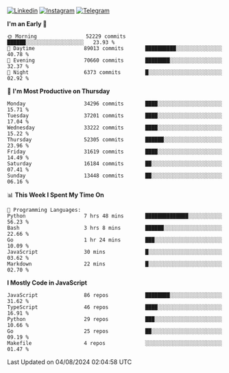 [![Linkedin](https://img.shields.io/badge/-Archie-blue?style=flat-square&labelColor=gray&logo=Linkedin&logoColor=white&link=https://www.linkedin.com/in/archisdi)](https://www.linkedin.com/in/archisdi)
[![Instagram](https://img.shields.io/badge/-@archisdi-orange?style=flat-square&labelColor=gray&logo=Instagram&logoColor=white&link=https://www.instagram.com/archisdi)](https://www.instagram.com/archisdi)
[![Telegram](https://img.shields.io/badge/-aai-informational?style=flat-square&labelColor=gray&logo=telegram&logoColor=white&link=https://t.me/archisdi)](https://t.me/archisdi)

<!--START_SECTION:waka-->
**I'm an Early 🐤** 

```text
🌞 Morning                52229 commits       ██████░░░░░░░░░░░░░░░░░░░   23.93 % 
🌆 Daytime                89013 commits       ██████████░░░░░░░░░░░░░░░   40.78 % 
🌃 Evening                70660 commits       ████████░░░░░░░░░░░░░░░░░   32.37 % 
🌙 Night                  6373 commits        █░░░░░░░░░░░░░░░░░░░░░░░░   02.92 % 
```
📅 **I'm Most Productive on Thursday** 

```text
Monday                   34296 commits       ████░░░░░░░░░░░░░░░░░░░░░   15.71 % 
Tuesday                  37201 commits       ████░░░░░░░░░░░░░░░░░░░░░   17.04 % 
Wednesday                33222 commits       ████░░░░░░░░░░░░░░░░░░░░░   15.22 % 
Thursday                 52305 commits       ██████░░░░░░░░░░░░░░░░░░░   23.96 % 
Friday                   31619 commits       ████░░░░░░░░░░░░░░░░░░░░░   14.49 % 
Saturday                 16184 commits       ██░░░░░░░░░░░░░░░░░░░░░░░   07.41 % 
Sunday                   13448 commits       ██░░░░░░░░░░░░░░░░░░░░░░░   06.16 % 
```


📊 **This Week I Spent My Time On** 

```text
💬 Programming Languages: 
Python                   7 hrs 48 mins       ██████████████░░░░░░░░░░░   56.23 % 
Bash                     3 hrs 8 mins        ██████░░░░░░░░░░░░░░░░░░░   22.66 % 
Go                       1 hr 24 mins        ███░░░░░░░░░░░░░░░░░░░░░░   10.09 % 
JavaScript               30 mins             █░░░░░░░░░░░░░░░░░░░░░░░░   03.62 % 
Markdown                 22 mins             █░░░░░░░░░░░░░░░░░░░░░░░░   02.70 % 
```

**I Mostly Code in JavaScript** 

```text
JavaScript               86 repos            ████████░░░░░░░░░░░░░░░░░   31.62 % 
TypeScript               46 repos            ████░░░░░░░░░░░░░░░░░░░░░   16.91 % 
Python                   29 repos            ███░░░░░░░░░░░░░░░░░░░░░░   10.66 % 
Go                       25 repos            ██░░░░░░░░░░░░░░░░░░░░░░░   09.19 % 
Makefile                 4 repos             ░░░░░░░░░░░░░░░░░░░░░░░░░   01.47 % 
```




 Last Updated on 04/08/2024 02:04:58 UTC
<!--END_SECTION:waka-->